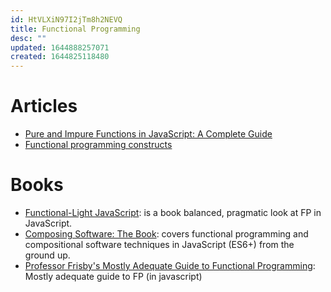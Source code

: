 ```yaml
---
id: HtVLXiN97I2jTm8h2NEVQ
title: Functional Programming
desc: ""
updated: 1644888257071
created: 1644825118480
---
```


# Articles

- [Pure and Impure Functions in JavaScript: A Complete Guide](https://www.syncfusion.com/blogs/post/pure-and-impure-functions-in-javascript-a-complete-guide.aspx)
- [Functional programming constructs](https://divyanshu013.dev/blog/functional-programming-constructs/)

# Books

- [Functional-Light JavaScript](https://github.com/getify/Functional-Light-JS): is a book balanced, pragmatic look at FP in JavaScript.
- [Composing Software: The Book](https://medium.com/javascript-scene/composing-software-the-book-f31c77fc3ddc): covers functional programming and compositional software techniques in JavaScript (ES6+) from the ground up.
- [Professor Frisby's Mostly Adequate Guide to Functional Programming](https://github.com/MostlyAdequate/mostly-adequate-guide): Mostly adequate guide to FP (in javascript)
